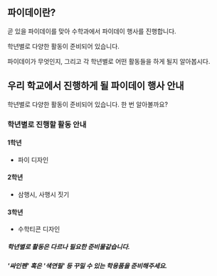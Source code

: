 ## 파이데이란?

곧 있을 파이데이를 맞아 수학과에서 파이데이 행사를 진행합니다.

학년별로 다양한 활동이 준비되어 있습니다.

파이데이가 무엇인지, 그리고 각 학년별로 어떤 활동들을 하게 될지 알아봅시다.

## 우리 학교에서 진행하게 될 파이데이 행사 안내

학년별로 다양한 활동이 준비되어 있습니다. 한 번 알아볼까요?

### 학년별로 진행할 활동 안내

#### 1학년
- 파이 디자인
#### 2학년
- 삼행시, 사행시 짓기
#### 3학년
- 수학티콘 디자인

##### 학년별로 활동은 다르나 필요한 준비물같습니다.
##### '싸인펜' 혹은 '색연필' 등 꾸밀 수 있는 학용품을 준비해주세요.
